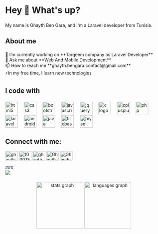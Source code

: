 <h1 align="left">Hey 👋 What's up?</h1>

###

<p align="left">My name is Ghayth Ben Gara, and I'm a Laravel developer from Tunisia.</p>

###

<h2 align="left">About me</h2>

###

<p align="left">🔭 I’m currently working on **Tarqeem company as Laravel Developer**<br> 💬 Ask me about **Web And Mobile Development**<br> 📫 How to reach me **ghayth.bengara.contact@gmail.com**<br>⚡In my free time, I learn new technologies</p>

###

<h2 align="left">I code with</h2>

###

<div align="left">
  <img src="https://cdn.jsdelivr.net/gh/devicons/devicon/icons/html5/html5-original.svg" height="40" alt="html5 logo"  />
  <img width="12" />
  <img src="https://cdn.jsdelivr.net/gh/devicons/devicon/icons/css3/css3-original.svg" height="40" alt="css3 logo"  />
  <img width="12" />
  <img src="https://cdn.jsdelivr.net/gh/devicons/devicon/icons/bootstrap/bootstrap-original.svg" height="40" alt="bootstrap logo"  />
  <img width="12" />
  <img src="https://cdn.jsdelivr.net/gh/devicons/devicon/icons/javascript/javascript-original.svg" height="40" alt="javascript logo"  />
  <img width="12" />
  <img src="https://cdn.jsdelivr.net/gh/devicons/devicon/icons/jquery/jquery-original.svg" height="40" alt="jquery logo"  />
  <img width="12" />
  <img src="https://cdn.jsdelivr.net/gh/devicons/devicon/icons/c/c-original.svg" height="40" alt="c logo"  />
  <img width="12" />
  <img src="https://cdn.jsdelivr.net/gh/devicons/devicon/icons/cplusplus/cplusplus-original.svg" height="40" alt="cplusplus logo"  />
  <img width="12" />
  <img src="https://cdn.jsdelivr.net/gh/devicons/devicon/icons/php/php-original.svg" height="40" alt="php logo"  />
  <img width="12" />
  <img src="https://cdn.jsdelivr.net/gh/devicons/devicon/icons/laravel/laravel-original.svg" height="40" alt="laravel logo"  />
  <img width="12" />
  <img src="https://cdn.jsdelivr.net/gh/devicons/devicon/icons/android/android-original.svg" height="40" alt="android logo"  />
  <img width="12" />
  <img src="https://cdn.jsdelivr.net/gh/devicons/devicon/icons/java/java-original.svg" height="40" alt="java logo"  />
  <img width="12" />
  <img src="https://cdn.jsdelivr.net/gh/devicons/devicon/icons/firebase/firebase-plain.svg" height="40" alt="firebase logo"  />
  <img width="12" />
  <img src="https://cdn.jsdelivr.net/gh/devicons/devicon/icons/mysql/mysql-original.svg" height="40" alt="mysql logo"  />
</div>

###

<h2 align="left">Connect with me:</h2>
<p align="left">
<a href="https://linkedin.com/in/ghayth-ben-gara-26606422a/" target="blank"><img align="center" src="https://raw.githubusercontent.com/rahuldkjain/github-profile-readme-generator/master/src/images/icons/Social/linked-in-alt.svg" alt="ghayth-ben-gara-26606422a/" height="30" width="40" /></a>
<a href="https://fb.com/100075317294165" target="blank"><img align="center" src="https://raw.githubusercontent.com/rahuldkjain/github-profile-readme-generator/master/src/images/icons/Social/facebook.svg" alt="100075317294165" height="30" width="40" /></a>
<a href="https://instagram.com/ghayth.bengara/" target="blank"><img align="center" src="https://raw.githubusercontent.com/rahuldkjain/github-profile-readme-generator/master/src/images/icons/Social/instagram.svg" alt="ghayth.bengara/" height="30" width="40" /></a>
<a href = "https://github.com/Ghayth-BEN-GARA" target="blank"><img align="center" src="https://github.com/rahuldkjain/github-profile-readme-generator/blob/master/src/images/icons/Social/github.svg" alt="Ghayth-BEN-GARA" height="30" width="40" /></a>
<a href = "https://join.skype.com/invite/LV3usfkQykjP" target="blank"><img align="center" src="https://github.com/rahuldkjain/github-profile-readme-generator/blob/master/src/images/icons/Social/skype.svg" alt="Ghayth-BEN-GARA" height="30" width="40" /></a>
</p>
###

<br clear="both">

<div align="left">
  <img src="https://visitor-badge.laobi.icu/badge?page_id=Ghayth-BEN-GARA.Ghayth-BEN-GARA&"  />
</div>

###

<div align="center">
  <img src="https://github-readme-stats.vercel.app/api?username=Ghayth-BEN-GARA&hide_title=false&hide_rank=false&show_icons=true&include_all_commits=true&count_private=true&disable_animations=false&theme=dracula&locale=en&hide_border=false&order=1" height="150" alt="stats graph"  />
  <img src="https://github-readme-stats.vercel.app/api/top-langs?username=Ghayth-BEN-GARA&locale=en&hide_title=false&layout=compact&card_width=320&langs_count=5&theme=dracula&hide_border=false&order=2" height="150" alt="languages graph"  />
</div>

###
